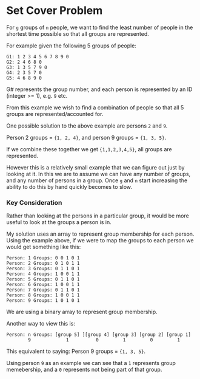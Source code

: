 # Set Cover Problem

For `g` groups of `n` people, we want to find the least number of people in the shortest time possible so that all groups are represented.

For example given the following 5 groups of people:
```
G1: 1 2 3 4 5 6 7 8 9 0
G2: 2 4 6 8 0
G3: 1 3 5 7 9 0
G4: 2 3 5 7 0
G5: 4 6 8 9 0 
```
G# represents the group number, and each person is represented by an ID (integer >= 1), e.g. `9` etc.

From this example we wish to find a combination of people so that all 5 groups are represented/accounted for.

One possible solution to the above example are persons `2` and `9`.

Person 2 groups = `{1, 2, 4}`, and person 9 groups = `{1, 3, 5}`.

If we combine these together we get `{1,1,2,3,4,5}`, all groups are represented.

However this is a relatively small example that we can figure out just by looking at it. In this we are to assume we can have any number of groups, and any number of persons in a group. Once `g` and `n` start increasing the ability to do this by hand quickly becomes to slow. 

### Key Consideration

Rather than looking at the persons in a particular group, it would be more useful to look at the groups a person is in. 

My solution uses an array to represent group membership for each person. Using the example above, if we were to map the groups to each person we would get something like this:

```                 
Person: 1 Groups: 0 0 1 0 1
Person: 2 Groups: 0 1 0 1 1
Person: 3 Groups: 0 1 1 0 1
Person: 4 Groups: 1 0 0 1 1
Person: 5 Groups: 0 1 1 0 1     
Person: 6 Groups: 1 0 0 1 1
Person: 7 Groups: 0 1 1 0 1
Person: 8 Groups: 1 0 0 1 1
Person: 9 Groups: 1 0 1 0 1
```
We are using a binary array to represent group membership. 

Another way to view this is:

```
Person: n Groups: [group 5] ][group 4] [group 3] [group 2] [group 1] 
        9             1          0         1         0         1         
```

This equivalent to saying: Person 9 groups = `{1, 3, 5}`.

Using person `9` as an example we can see that a `1` represents group memebership, and a `0` represents not being part of that group. 
